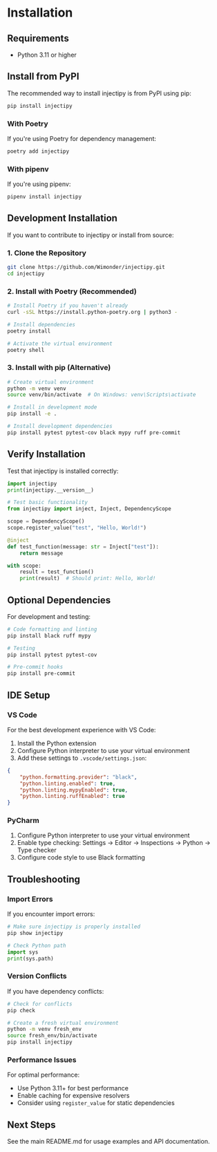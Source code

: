 # Installation

## Requirements

- Python 3.11 or higher

## Install from PyPI

The recommended way to install injectipy is from PyPI using pip:

```bash
pip install injectipy
```

### With Poetry

If you're using Poetry for dependency management:

```bash
poetry add injectipy
```

### With pipenv

If you're using pipenv:

```bash
pipenv install injectipy
```

## Development Installation

If you want to contribute to injectipy or install from source:

### 1. Clone the Repository

```bash
git clone https://github.com/Wimonder/injectipy.git
cd injectipy
```

### 2. Install with Poetry (Recommended)

```bash
# Install Poetry if you haven't already
curl -sSL https://install.python-poetry.org | python3 -

# Install dependencies
poetry install

# Activate the virtual environment
poetry shell
```

### 3. Install with pip (Alternative)

```bash
# Create virtual environment
python -m venv venv
source venv/bin/activate  # On Windows: venv\Scripts\activate

# Install in development mode
pip install -e .

# Install development dependencies
pip install pytest pytest-cov black mypy ruff pre-commit
```

## Verify Installation

Test that injectipy is installed correctly:

```python
import injectipy
print(injectipy.__version__)

# Test basic functionality
from injectipy import inject, Inject, DependencyScope

scope = DependencyScope()
scope.register_value("test", "Hello, World!")

@inject
def test_function(message: str = Inject["test"]):
    return message

with scope:
    result = test_function()
    print(result)  # Should print: Hello, World!
```

## Optional Dependencies

For development and testing:

```bash
# Code formatting and linting
pip install black ruff mypy

# Testing
pip install pytest pytest-cov

# Pre-commit hooks
pip install pre-commit
```

## IDE Setup

### VS Code

For the best development experience with VS Code:

1. Install the Python extension
2. Configure Python interpreter to use your virtual environment
3. Add these settings to `.vscode/settings.json`:

```json
{
    "python.formatting.provider": "black",
    "python.linting.enabled": true,
    "python.linting.mypyEnabled": true,
    "python.linting.ruffEnabled": true
}
```

### PyCharm

1. Configure Python interpreter to use your virtual environment
2. Enable type checking: Settings → Editor → Inspections → Python → Type checker
3. Configure code style to use Black formatting

## Troubleshooting

### Import Errors

If you encounter import errors:

```python
# Make sure injectipy is properly installed
pip show injectipy

# Check Python path
import sys
print(sys.path)
```

### Version Conflicts

If you have dependency conflicts:

```bash
# Check for conflicts
pip check

# Create a fresh virtual environment
python -m venv fresh_env
source fresh_env/bin/activate
pip install injectipy
```

### Performance Issues

For optimal performance:

- Use Python 3.11+ for best performance
- Enable caching for expensive resolvers
- Consider using `register_value` for static dependencies

## Next Steps

See the main README.md for usage examples and API documentation.
